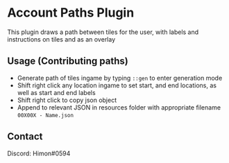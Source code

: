 # Account Paths Plugin

This plugin draws a path between tiles for the user, with labels and instructions on tiles and as an overlay

## Usage (Contributing paths)

- Generate path of tiles ingame by typing `::gen` to enter generation mode
- Shift right click any location ingame to set start, and end locations, as well as start and end labels
- Shift right click to copy json object
- Append to relevant JSON in resources folder with appropriate filename `00X00X - Name.json`

## Contact

Discord: Himon#0594
